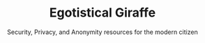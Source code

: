 ---
title: Egotistical Giraffe
subtitle: Security, Privacy, and Anonymity resources for the modern citizen
description: Security, Privacy, and Anonymity resources for the modern citizen
banner:
  src: banner.jpg
  caption: This site is open source. Improve it here.
  href: https://github.com/egotistical-giraffe/egotisticalgiraffe.com
---